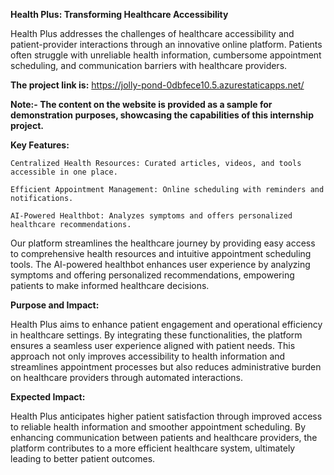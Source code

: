 **Health Plus: Transforming Healthcare Accessibility**

Health Plus addresses the challenges of healthcare accessibility and patient-provider interactions through an innovative online platform. Patients often struggle with unreliable health information, cumbersome appointment scheduling, and communication barriers with healthcare providers.

**The project link is:** https://jolly-pond-0dbfece10.5.azurestaticapps.net/

**Note:- The content on the website is provided as a sample for demonstration purposes, showcasing the capabilities of this internship project.**

**Key Features:**

    Centralized Health Resources: Curated articles, videos, and tools accessible in one place.

    Efficient Appointment Management: Online scheduling with reminders and notifications.

    AI-Powered Healthbot: Analyzes symptoms and offers personalized healthcare recommendations.

Our platform streamlines the healthcare journey by providing easy access to comprehensive health resources and intuitive appointment scheduling tools. The AI-powered healthbot enhances user experience by analyzing symptoms and offering personalized recommendations, empowering patients to make informed healthcare decisions.

**Purpose and Impact:**

Health Plus aims to enhance patient engagement and operational efficiency in healthcare settings. By integrating these functionalities, the platform ensures a seamless user experience aligned with patient needs. This approach not only improves accessibility to health information and streamlines appointment processes but also reduces administrative burden on healthcare providers through automated interactions.

**Expected Impact:**

Health Plus anticipates higher patient satisfaction through improved access to reliable health information and smoother appointment scheduling. By enhancing communication between patients and healthcare providers, the platform contributes to a more efficient healthcare system, ultimately leading to better patient outcomes.
